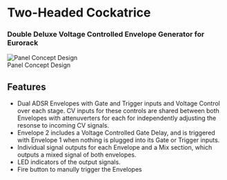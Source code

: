 # Two-Headed Cockatrice  
### Double Deluxe Voltage Controlled Envelope Generator for Eurorack
![Panel Concept Design](https://user-images.githubusercontent.com/1865305/185271879-ee4b27e7-6e64-477a-849c-f7a0866eb4c5.png)  
Panel Concept Design  

## Features  
- Dual ADSR Envelopes with Gate and Trigger inputs and Voltage Control over each stage.  CV inputs for these controls are shared between both Envelopes with attenuverters for each for independently adjusting the resonse to incoming CV signals.  
- Envelope 2 includes a Voltage Controlled Gate Delay, and is triggered with Envelope 1 when nothing is plugged into its Gate or Trigger inputs.  
- Individual signal outputs for each Envelope and a Mix section, which outputs a mixed signal of both envelopes.  
- LED indicators of the output signals.  
- Fire button to manully trigger the Envelopes
